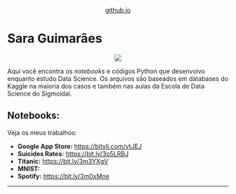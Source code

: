 <p align="center">
    <a href="guimaraaes.github.io/sara-guimaraes/" alt="Contributors">
        github.io
    </a>
    
</p>

# Sara Guimarães 


<p align="center"> 
  <img src="/img/github_cover.png" >
</p>

Aqui você encontra os *notebooks* e códigos Python que desenvolvo enquanto estudo Data Science. Os arquivos são baseados em databases do Kaggle na maioria dos casos e também nas aulas da Escola de Data Science do Sigmoidal.

 
## Notebooks:
Veja os meus trabalhos:

* **Google App Store:** https://bityli.com/ytJEJ
* **Suicides Rates:** https://bit.ly/3o5LRBJ
* **Titanic:** https://bit.ly/3m3YXgV
* **MNIST:** 
* **Spotify:** https://bit.ly/3m0xMne



---
